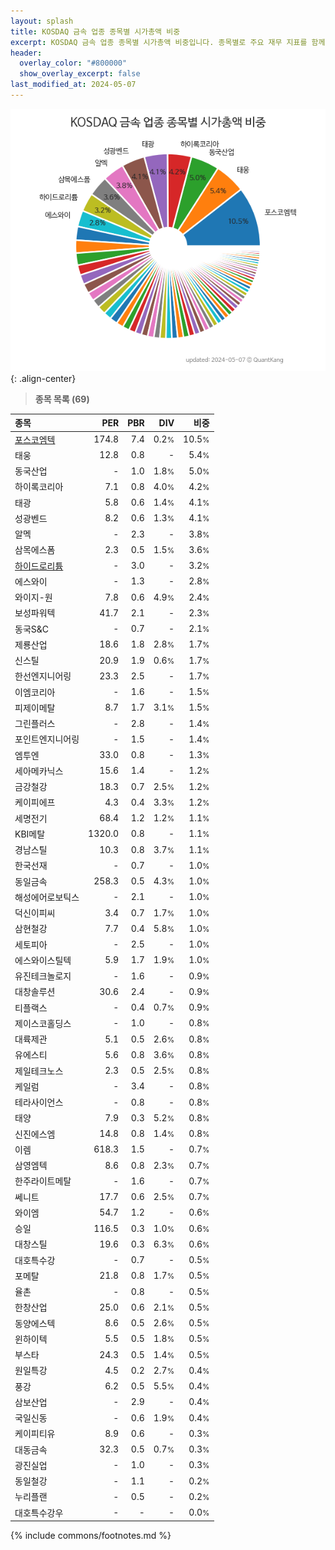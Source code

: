 ```yaml
---
layout: splash
title: KOSDAQ 금속 업종 종목별 시가총액 비중
excerpt: KOSDAQ 금속 업종 종목별 시가총액 비중입니다. 종목별로 주요 재무 지표를 함께 표시합니다.
header:
  overlay_color: "#800000"
  show_overlay_excerpt: false
last_modified_at: 2024-05-07
---
```



![KOSDAQ 금속 업종 종목별 시가총액 비중](/stats/sector/images/kosdaq_업종_금속_종목.png){: .align-center}


> **종목 목록 (69)**<a id="list"></a>

| **종목** | **PER** | **PBR** | **DIV** | **비중** |
| :------- | ------: | ------: | ------: | -------: |
| [포스코엠텍](/009520/) | 174.8 | 7.4 | 0.2<small>%</small> | 10.5<small>%</small> |
| 태웅 | 12.8 | 0.8 | - | 5.4<small>%</small> |
| 동국산업 | - | 1.0 | 1.8<small>%</small> | 5.0<small>%</small> |
| 하이록코리아 | 7.1 | 0.8 | 4.0<small>%</small> | 4.2<small>%</small> |
| 태광 | 5.8 | 0.6 | 1.4<small>%</small> | 4.1<small>%</small> |
| 성광벤드 | 8.2 | 0.6 | 1.3<small>%</small> | 4.1<small>%</small> |
| 알멕 | - | 2.3 | - | 3.8<small>%</small> |
| 삼목에스폼 | 2.3 | 0.5 | 1.5<small>%</small> | 3.6<small>%</small> |
| [하이드로리튬](/101670/) | - | 3.0 | - | 3.2<small>%</small> |
| 에스와이 | - | 1.3 | - | 2.8<small>%</small> |
| 와이지-원 | 7.8 | 0.6 | 4.9<small>%</small> | 2.4<small>%</small> |
| 보성파워텍 | 41.7 | 2.1 | - | 2.3<small>%</small> |
| 동국S&C | - | 0.7 | - | 2.1<small>%</small> |
| 제룡산업 | 18.6 | 1.8 | 2.8<small>%</small> | 1.7<small>%</small> |
| 신스틸 | 20.9 | 1.9 | 0.6<small>%</small> | 1.7<small>%</small> |
| 한선엔지니어링 | 23.3 | 2.5 | - | 1.7<small>%</small> |
| 이엠코리아 | - | 1.6 | - | 1.5<small>%</small> |
| 피제이메탈 | 8.7 | 1.7 | 3.1<small>%</small> | 1.5<small>%</small> |
| 그린플러스 | - | 2.8 | - | 1.4<small>%</small> |
| 포인트엔지니어링 | - | 1.5 | - | 1.4<small>%</small> |
| 엠투엔 | 33.0 | 0.8 | - | 1.3<small>%</small> |
| 세아메카닉스 | 15.6 | 1.4 | - | 1.2<small>%</small> |
| 금강철강 | 18.3 | 0.7 | 2.5<small>%</small> | 1.2<small>%</small> |
| 케이피에프 | 4.3 | 0.4 | 3.3<small>%</small> | 1.2<small>%</small> |
| 세명전기 | 68.4 | 1.2 | 1.2<small>%</small> | 1.1<small>%</small> |
| KBI메탈 | 1320.0 | 0.8 | - | 1.1<small>%</small> |
| 경남스틸 | 10.3 | 0.8 | 3.7<small>%</small> | 1.1<small>%</small> |
| 한국선재 | - | 0.7 | - | 1.0<small>%</small> |
| 동일금속 | 258.3 | 0.5 | 4.3<small>%</small> | 1.0<small>%</small> |
| 해성에어로보틱스 | - | 2.1 | - | 1.0<small>%</small> |
| 덕신이피씨 | 3.4 | 0.7 | 1.7<small>%</small> | 1.0<small>%</small> |
| 삼현철강 | 7.7 | 0.4 | 5.8<small>%</small> | 1.0<small>%</small> |
| 세토피아 | - | 2.5 | - | 1.0<small>%</small> |
| 에스와이스틸텍 | 5.9 | 1.7 | 1.9<small>%</small> | 1.0<small>%</small> |
| 유진테크놀로지 | - | 1.6 | - | 0.9<small>%</small> |
| 대창솔루션 | 30.6 | 2.4 | - | 0.9<small>%</small> |
| 티플랙스 | - | 0.4 | 0.7<small>%</small> | 0.9<small>%</small> |
| 제이스코홀딩스 | - | 1.0 | - | 0.8<small>%</small> |
| 대륙제관 | 5.1 | 0.5 | 2.6<small>%</small> | 0.8<small>%</small> |
| 유에스티 | 5.6 | 0.8 | 3.6<small>%</small> | 0.8<small>%</small> |
| 제일테크노스 | 2.3 | 0.5 | 2.5<small>%</small> | 0.8<small>%</small> |
| 케일럼 | - | 3.4 | - | 0.8<small>%</small> |
| 테라사이언스 | - | 0.8 | - | 0.8<small>%</small> |
| 태양 | 7.9 | 0.3 | 5.2<small>%</small> | 0.8<small>%</small> |
| 신진에스엠 | 14.8 | 0.8 | 1.4<small>%</small> | 0.8<small>%</small> |
| 이렘 | 618.3 | 1.5 | - | 0.7<small>%</small> |
| 삼영엠텍 | 8.6 | 0.8 | 2.3<small>%</small> | 0.7<small>%</small> |
| 한주라이트메탈 | - | 1.6 | - | 0.7<small>%</small> |
| 쎄니트 | 17.7 | 0.6 | 2.5<small>%</small> | 0.7<small>%</small> |
| 와이엠 | 54.7 | 1.2 | - | 0.6<small>%</small> |
| 승일 | 116.5 | 0.3 | 1.0<small>%</small> | 0.6<small>%</small> |
| 대창스틸 | 19.6 | 0.3 | 6.3<small>%</small> | 0.6<small>%</small> |
| 대호특수강 | - | 0.7 | - | 0.5<small>%</small> |
| 포메탈 | 21.8 | 0.8 | 1.7<small>%</small> | 0.5<small>%</small> |
| 율촌 | - | 0.8 | - | 0.5<small>%</small> |
| 한창산업 | 25.0 | 0.6 | 2.1<small>%</small> | 0.5<small>%</small> |
| 동양에스텍 | 8.6 | 0.5 | 2.6<small>%</small> | 0.5<small>%</small> |
| 윈하이텍 | 5.5 | 0.5 | 1.8<small>%</small> | 0.5<small>%</small> |
| 부스타 | 24.3 | 0.5 | 1.4<small>%</small> | 0.5<small>%</small> |
| 원일특강 | 4.5 | 0.2 | 2.7<small>%</small> | 0.4<small>%</small> |
| 풍강 | 6.2 | 0.5 | 5.5<small>%</small> | 0.4<small>%</small> |
| 삼보산업 | - | 2.9 | - | 0.4<small>%</small> |
| 국일신동 | - | 0.6 | 1.9<small>%</small> | 0.4<small>%</small> |
| 케이피티유 | 8.9 | 0.6 | - | 0.3<small>%</small> |
| 대동금속 | 32.3 | 0.5 | 0.7<small>%</small> | 0.3<small>%</small> |
| 광진실업 | - | 1.0 | - | 0.3<small>%</small> |
| 동일철강 | - | 1.1 | - | 0.2<small>%</small> |
| 누리플랜 | - | 0.5 | - | 0.2<small>%</small> |
| 대호특수강우 | - | - | - | 0.0<small>%</small> |

{% include commons/footnotes.md %}